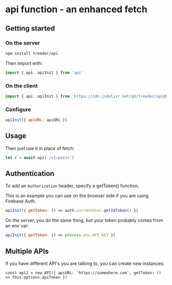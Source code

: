 # api function - an enhanced fetch

## Getting started

### On the server

```sh
npm install treeder/api
```

Then import with:

```js
import { api, apiInit } from 'api'
```

### On the client

```js
import { api, apiInit } from 'https://cdn.jsdelivr.net/gh/treeder/api@0/api.js'
```

### Configure

```js
apiInit({ apiURL: apiURL })
```

## Usage

Then just use it in place of fetch:

```js
let r = await api(`/v1/posts`)
```

## Authentication

To add an `Authorization` header, specify a getToken() function. 

This is an example you can use on the browser side if you are using Firebase Auth. 

```js
apiInit({ getToken: () => auth.currentUser.getIdToken() })
```

On the server, you do the same thing, but your token probably comes from an env var:

```js
apiInit({ getToken: () => process.env.API_KEY })
```

## Multiple APIs

If you have different API's you are talking to, you can create new instances:

```
const api2 = new API({ apiURL: 'https://somewhere.com', getToken: () => this.options.apiToken })
```
